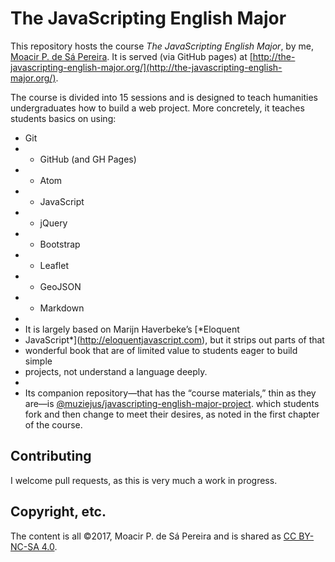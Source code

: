 # The JavaScripting English Major

This repository hosts the course *The JavaScripting English Major*, by me,
[Moacir P. de Sá Pereira](http://moacir.com). It is served (via GitHub pages)
at
[http://the-javascripting-english-major.org/](http://the-javascripting-english-major.org/).

The course is divided into 15 sessions and is designed to teach humanities
undergraduates how to build a web project. More concretely, it teaches
students basics on using:

* Git
* * GitHub (and GH Pages)
* * Atom
* * JavaScript
* * jQuery
* * Bootstrap
* * Leaflet
* * GeoJSON
* * Markdown
*
* It is largely based on Marijn Haverbeke’s [*Eloquent
* JavaScript*](http://eloquentjavascript.com), but it strips out parts of that
* wonderful book that are of limited value to students eager to build simple
* projects, not understand a language deeply.
*
* Its companion repository—that has the “course materials,” thin as they
are—is
[@muziejus/javascripting-english-major-project](https://github.com/muziejus/javascripting-english-major-project).
which students fork and then change to meet their desires, as noted in the
first chapter of the course.

## Contributing

I welcome pull requests, as this is very much a work in progress.

## Copyright, etc.

The content is all ©2017, Moacir P. de Sá Pereira and is shared as [CC
BY-NC-SA
4.0](https://creativecommons.org/licenses/by-nc-sa/4.0/).
